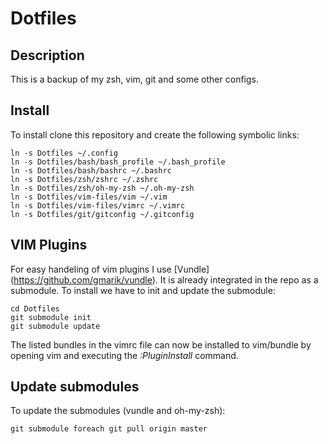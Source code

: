 # Dotfiles
## Description
This is a backup of my zsh, vim, git and some other configs.
## Install
To install clone this repository and create the following symbolic links:

    ln -s Dotfiles ~/.config
    ln -s Dotfiles/bash/bash_profile ~/.bash_profile
    ln -s Dotfiles/bash/bashrc ~/.bashrc
    ln -s Dotfiles/zsh/zshrc ~/.zshrc
    ln -s Dotfiles/zsh/oh-my-zsh ~/.oh-my-zsh
    ln -s Dotfiles/vim-files/vim ~/.vim
    ln -s Dotfiles/vim-files/vimrc ~/.vimrc
    ln -s Dotfiles/git/gitconfig ~/.gitconfig

## VIM Plugins 
For easy handeling of vim plugins I use [Vundle] (https://github.com/gmarik/vundle). It is already integrated in the repo as a submodule. To install we have to init and update the submodule:

    cd Dotfiles
    git submodule init
    git submodule update

The listed bundles in the vimrc file can now be installed to vim/bundle by opening vim and executing the *:PluginInstall* command.

## Update submodules
To update the submodules (vundle and oh-my-zsh):

    git submodule foreach git pull origin master

